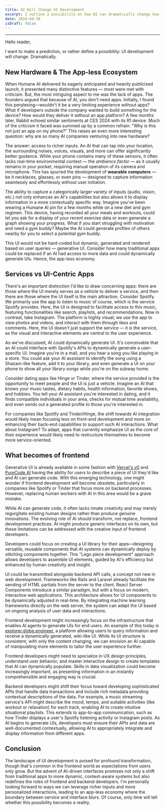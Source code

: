 ```yaml
---
title: AI Will Change UI Development
excerpt: I outline a possibility on how AI can dramatically change how we do frontend development through generative UI
date: 2024-04-30
isDraft: false
---
```

---

Hello reader,

I want to make a prediction, or rather define a possibility: UI development will change. Dramatically.

## New Hardware & The App-less Ecosystem

When Humane AI delivered its eagerly anticipated and heavily publicized launch, it presented many distinctive features — most were met with criticism. But, the most intriguing aspect to me was the lack of apps. The founders argued that because of AI, you don't need apps. Initially, I found this perplexing—wouldn't it be a very limiting experience without apps? What if developers outside the company wanted to build something for the device? How would they deliver it without an app platform? A few months later, Rabbit echoed similar sentiments at CES 2024 with its R1 device. Much of the criticism it faced was summed up by a common refrain: "Why is this not just an app on my phone?" This raises an even more interesting question: why are so many AI companies venturing into new hardware?

The answer: access to richer inputs. An AI that can tap into your location, the surrounding noises, voices, visuals, and more can offer significantly better guidance. While your phone contains many of these sensors, it often lacks real-time environmental context — the _ambience factor_ — as it usually remains in your pocket, requiring manual operation of its camera and microphone. This has spurred the development of **wearable computers** — be it necklaces, glasses, or even pins — designed to capture information seamlessly and effortlessly without user initiation.

The ability to capture a categorically larger variety of inputs (audio, vision, etc.) not only enhances an AI's capabilities but also allows it to display information in a more contextually specific way. Imagine you've been wearing a Humane AI pin for a few months while on a new diet and gym regimen. This device, having recorded all your meals and workouts, could let you ask for a display of your recent exercise data or even generate a graph showing your progress. What if you start struggling with motivation and need a gym buddy? Maybe the AI could generate profiles of others nearby for you to select a potential gym buddy.

This UI would not be hard-coded but dynamic, generated and rendered based on user queries — generative UI. Consider how many traditional apps could be replaced if an AI had access to more data and could dynamically generate UIs. Hence, the app-less economy.

## Services vs UI-Centric Apps

There's an important distinction I'd like to draw concerning apps: there are those where the UI merely serves as a vehicle to deliver a service, and then there are those where the UI itself is the main attraction. Consider Spotify. We primarily use the app to listen to music of course, which is the service Spotify provides. Here, the UI is designed to facilitate access to this music, featuring functionalities like search, playlists, and recommendations. Now in contrast, take Instagram. The platform is highly visual; we use the app to view photos and videos, and interact with them through likes and comments. Here, the UI doesn't just support the service — it _is_ the service, as the visual and interactive elements are central to the user experience.

As we've discussed, AI could dynamically generate UI. It's conceivable that an AI could interface with Spotify's APIs to dynamically generate a user-specific UI. Imagine you're in a mall, and you hear a song you like playing in a store. You could ask your AI assistant to identify the song using a Shazam-like feature, add it to your library, and even generate a UI on your phone to show all your library songs while you're on the subway home.

Consider dating apps like Hinge or Tinder, where the service provided is the opportunity to meet people and the UI is just a vehicle. Imagine an AI that knows your music tastes, dietary habits, health information, favorite shows, and hobbies. You tell your AI assistant you're interested in dating, and it finds compatible individuals in your area, checks for mutual time availability, and even sends out a generated profile to those you're interested in.

For companies like Spotify and Tinder/Hinge, the shift towards AI integration would likely mean focusing less on front-end development and more on enhancing their back-end capabilities to support such AI interactions. What about Instagram? To adapt, apps that currently emphasize UI as the core of their experience would likely need to restructure themselves to become more service-oriented.

## What becomes of frontend

Generative UI is already available in some fashion with [Vercel's v0](https://v0.dev/) and [PureCode AI](https://purecode.ai/) having the ability for users to describe a piece of UI they'd like and AI can generate code. With this emerging technology, one might wonder if frontend development will become obsolete, particularly in companies like Spotify or Tinder that focus more on backend processes. However, replacing human workers with AI in this area would be a grave mistake.

While AI can generate code, it often lacks innate creativity and may merely regurgitate existing human designs rather than produce genuine innovations. The evolving role of AI should transform, not replace, frontend development practices. AI might produce generic interfaces on its own, but these limitations can be addressed with the creative input of frontend developers.

Developers could focus on creating a UI library for their apps—designing versatile, reusable components that AI systems can dynamically deploy by stitching components together. This "Lego piece development" approach allows developers to assemble UI elements, guided by AI's efficiency but enhanced by human creativity and insight.

UI could be transmitted alongside backend API calls, a concept not new in web development. Frameworks like Rails and Laravel already facilitate the sending of HTML partials from the server to the client. React Server Components introduce a similar paradigm, but with a focus on modern, interactive web applications. This architecture allows for UI components to be dynamically adjusted in real-time. By integrating machine learning frameworks directly on the web server, the system can adapt the UI based on ongoing analysis of user data and interactions.

Frontend development might increasingly focus on the infrastructure that enables AI agents to generate UIs for end users. An example of this today is [explorer.globe.engineer](https://explorer.globe.engineer), a platform allowing users to query information and receive a dynamically generated, wiki-like UI. While its UI structure is consistent, with only the content changing, we can envision an AI capable of manipulating more elements to tailor the user experience further.

Frontend developers might need to specialize in UX design principles, understand user behavior, and master interactive design to create templates that AI can dynamically populate. Skills in data visualization could become increasingly important, as presenting information in an instantly comprehensible and engaging way is crucial.

Backend developers might shift their focus toward developing sophisticated APIs that handle data transactions and include rich metadata providing contextual descriptions of the data. For example, a music streaming service's API might describe the mood, tempo, and suitable activities (like workout or relaxation) for each track, enabling AI to create intuitive situational playlists. This extends to app-to-app communication, such as how Tinder displays a user's Spotify listening activity or Instagram posts. As AI begins to generate UIs, developers must ensure their APIs and data are well-documented contextually, allowing AI to appropriately integrate and display information from different apps.

## Conclusion

The landscape of UI development is poised for profound transformation, though that's common in the frontend world as expectations from users only grow. But the advent of AI-driven interfaces promises not only a shift from traditional apps to more dynamic, context-aware systems but also redefines the roles of frontend and backend developers. I'm personally looking forward to ways we can leverage richer inputs and more personalized interactions, leading to an app-less economy where the boundary between service and interface blurs. Of course, only time will tell whether this possibility becomes a reality.
